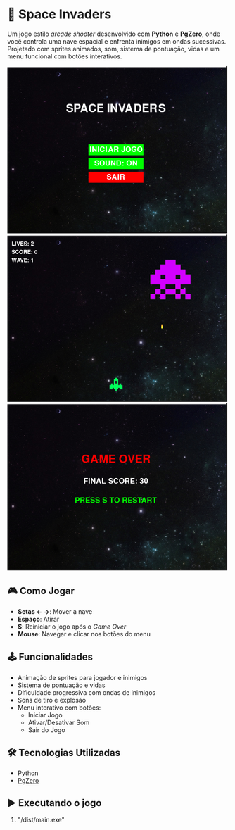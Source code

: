# 🚀 Space Invaders

Um jogo estilo *arcade shooter* desenvolvido com **Python** e **PgZero**, onde você controla uma nave espacial e enfrenta inimigos em ondas sucessivas. Projetado com sprites animados, som, sistema de pontuação, vidas e um menu funcional com botões interativos.

![screenshot](/images/tela01.png) <!-- Substitua pelo nome correto do arquivo de imagem, se houver -->
![screenshot](/images/tela02.png) <!-- Substitua pelo nome correto do arquivo de imagem, se houver -->
![screenshot](/images/tela03.png) <!-- Substitua pelo nome correto do arquivo de imagem, se houver -->


## 🎮 Como Jogar

- **Setas ← →**: Mover a nave
- **Espaço**: Atirar
- **S**: Reiniciar o jogo após o *Game Over*
- **Mouse**: Navegar e clicar nos botões do menu

## 🕹️ Funcionalidades

- Animação de sprites para jogador e inimigos
- Sistema de pontuação e vidas
- Dificuldade progressiva com ondas de inimigos
- Sons de tiro e explosão
- Menu interativo com botões:
  - Iniciar Jogo
  - Ativar/Desativar Som
  - Sair do Jogo

## 🛠️ Tecnologias Utilizadas

- Python
- [PgZero](https://pygame-zero.readthedocs.io/en/stable/)

## ▶️ Executando o jogo

1. "/dist/main.exe"
